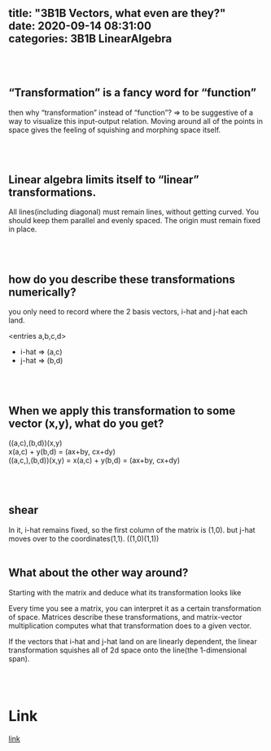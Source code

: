 title: "3B1B Vectors, what even are they?"	
date: 2020-09-14 08:31:00	
categories: 3B1B LinearAlgebra
---	

<br>
<br>
<h2>“Transformation” is a fancy word for “function”</h2>

then why “transformation” instead of “function”?
=> to be suggestive of a way to visualize this input-output relation.
Moving around all of the points in space gives the feeling of squishing and morphing space itself.


<br>
<br>
<h2>Linear algebra limits itself to “linear” transformations.</h2>

All lines(including diagonal) must remain lines, without getting curved. You should keep them parallel and evenly spaced. 
The origin must remain fixed in place.


<br>
<br>
<h2>how do you describe these transformations numerically?</h2>

you only need to record where the 2 basis vectors, i-hat and j-hat each land.<br>

<entries a,b,c,d>
  <ul>
    <li>i-hat => (a,c)</li>
    <li>j-hat => (b,d)</li>
  </ul>

<br>
<br>
<h2>When we apply this transformation to some vector (x,y), what do you get?</h2>

((a,c),(b,d))(x,y)<br>
x(a,c) + y(b,d) = (ax+by, cx+dy)<br>
((a,c,),(b,d))(x,y) = x(a,c) + y(b,d) = (ax+by, cx+dy)


<br>
<br>
<h2>shear</h2>
In it, i-hat remains fixed, so the first column of the matrix is (1,0).
but j-hat moves over to the coordinates(1,1).
((1,0)(1,1))


<br>
<br>
<h2>What about the other way around?</h2>

Starting with the matrix and deduce what its transformation looks like

Every time you see a matrix, you can interpret it as a certain transformation of space.
Matrices describe these transformations, and matrix-vector multiplication computes what that transformation does to a given vector.

If the vectors that i-hat and j-hat land on are linearly dependent, the linear transformation squishes all of 2d space onto the line(the 1-dimensional span).

<br>
<br>
<h1>Link</h1>
<a href="https://www.youtube.com/watch?v=kYB8IZa5AuE&list=PLZHQObOWTQDPD3MizzM2xVFitgF8hE_ab&index=3">link</a>


